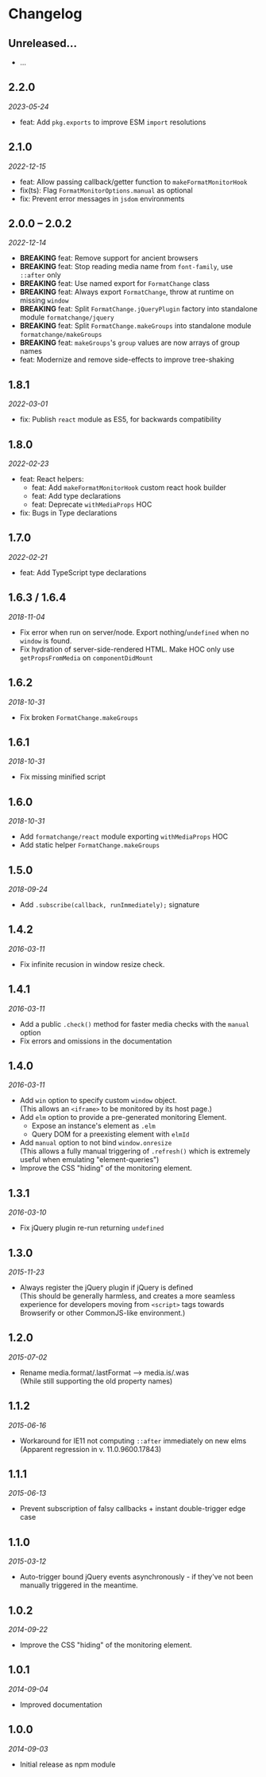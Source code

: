 # Changelog

## Unreleased...

- ... <!-- Add new lines here. Version number will be decided later -->

## 2.2.0

_2023-05-24_

- feat: Add `pkg.exports` to improve ESM `import` resolutions

## 2.1.0

_2022-12-15_

- feat: Allow passing callback/getter function to `makeFormatMonitorHook`
- fix(ts): Flag `FormatMonitorOptions.manual` as optional
- fix: Prevent error messages in `jsdom` environments

## 2.0.0 – 2.0.2

_2022-12-14_

- **BREAKING** feat: Remove support for ancient browsers
- **BREAKING** feat: Stop reading media name from `font-family`, use `::after` only
- **BREAKING** feat: Use named export for `FormatChange` class
- **BREAKING** feat: Always export `FormatChange`, throw at runtime on missing `window`
- **BREAKING** feat: Split `FormatChange.jQueryPlugin` factory into standalone module `formatchange/jquery`
- **BREAKING** feat: Split `FormatChange.makeGroups` into standalone module `formatchange/makeGroups`
- **BREAKING** feat: `makeGroups`'s `group` values are now arrays of group names
- feat: Modernize and remove side-effects to improve tree-shaking

## 1.8.1

_2022-03-01_

- fix: Publish `react` module as ES5, for backwards compatibility

## 1.8.0

_2022-02-23_

- feat: React helpers:
  - feat: Add `makeFormatMonitorHook` custom react hook builder
  - feat: Add type declarations
  - feat: Deprecate `withMediaProps` HOC
- fix: Bugs in Type declarations

## 1.7.0

_2022-02-21_

- feat: Add TypeScript type declarations

## 1.6.3 / 1.6.4

_2018-11-04_

- Fix error when run on server/node. Export nothing/`undefined` when no `window` is found.
- Fix hydration of server-side-rendered HTML. Make HOC only use `getPropsFromMedia` on `componentDidMount`

## 1.6.2

_2018-10-31_

- Fix broken `FormatChange.makeGroups`

## 1.6.1

_2018-10-31_

- Fix missing minified script

## 1.6.0

_2018-10-31_

- Add `formatchange/react` module exporting `withMediaProps` HOC
- Add static helper `FormatChange.makeGroups`

## 1.5.0

_2018-09-24_

- Add `.subscribe(callback, runImmediately);` signature

## 1.4.2

_2016-03-11_

- Fix infinite recusion in window resize check.

## 1.4.1

_2016-03-11_

- Add a public `.check()` method for faster media checks with the `manual` option
- Fix errors and omissions in the documentation

## 1.4.0

_2016-03-11_

- Add `win` option to specify custom `window` object.  
  (This allows an `<iframe>` to be monitored by its host page.)
- Add `elm` option to provide a pre-generated monitoring Element.
  - Expose an instance's element as `.elm`
  - Query DOM for a preexisting element with `elmId`
- Add `manual` option to not bind `window.onresize`  
  (This allows a fully manual triggering of `.refresh()`
  which is extremely useful when emulating "element-queries")
- Improve the CSS "hiding" of the monitoring element.

## 1.3.1

_2016-03-10_

- Fix jQuery plugin re-run returning `undefined`

## 1.3.0

_2015-11-23_

- Always register the jQuery plugin if jQuery is defined  
  (This should be generally harmless, and creates a more seamless
  experience for developers moving from `<script>` tags
  towards Browserify or other CommonJS-like environment.)

## 1.2.0

_2015-07-02_

- Rename media.format/.lastFormat --> media.is/.was  
  (While still supporting the old property names)

## 1.1.2

_2015-06-16_

- Workaround for IE11 not computing `::after` immediately on new elms  
  (Apparent regression in v. 11.0.9600.17843)

## 1.1.1

_2015-06-13_

- Prevent subscription of falsy callbacks + instant double-trigger edge case

## 1.1.0

_2015-03-12_

- Auto-trigger bound jQuery events asynchronously - if they've not been manually triggered in the meantime.

## 1.0.2

_2014-09-22_

- Improve the CSS "hiding" of the monitoring element.

## 1.0.1

_2014-09-04_

- Improved documentation

## 1.0.0

_2014-09-03_

- Initial release as npm module
